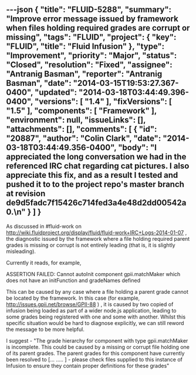 ---json
{
  "title": "FLUID-5288",
  "summary": "Improve error message issued by framework when files holding required grades are corrupt or missing",
  "tags": "FLUID",
  "project": {
    "key": "FLUID",
    "title": "Fluid Infusion"
  },
  "type": "Improvement",
  "priority": "Major",
  "status": "Closed",
  "resolution": "Fixed",
  "assignee": "Antranig Basman",
  "reporter": "Antranig Basman",
  "date": "2014-03-15T19:53:27.367-0400",
  "updated": "2014-03-18T03:44:49.396-0400",
  "versions": [
    "1.4"
  ],
  "fixVersions": [
    "1.5"
  ],
  "components": [
    "Framework"
  ],
  "environment": null,
  "issueLinks": [],
  "attachments": [],
  "comments": [
    {
      "id": "20887",
      "author": "Colin Clark",
      "date": "2014-03-18T03:44:49.356-0400",
      "body": "I appreciated the long conversation we had in the referenced IRC chat regarding cat pictures. I also appreciate this fix, and as a result I tested and pushed it to to the project repo's master branch at revision de9d5fadc7f15426c714fed3a4e48d2dd00542a0.\n"
    }
  ]
}
---
As discussed in #fluid-work on <http://wiki.fluidproject.org/display/fluid/fluid-work+IRC+Logs-2014-01-07> , the diagnostic issued by the framework where a file holding required parent grades is missing or corrupt is not entirely leading (that is, it is slightly misleading).

Currently it reads, for example,&#x20;

ASSERTION FAILED:  Cannot autoInit component gpii.matchMaker which does not have an initFunction and gradeNames defined

This can be caused by any case where a file holding a parent grade cannot be located by the framework. In this case (for example, <http://issues.gpii.net/browse/GPII-88> ) , it is caused by two copied of infusion being loaded as part of a wider node.js application, leading to some grades being registered with one and some with another. Whilst this specific situation would be hard to diagnose explicitly, we can still reword the message to be more helpful.

I suggest - "The grade hierarchy for component with type gpii.matchMaker is incomplete. This could be caused by a missing or corrupt file holding one of its parent grades. The parent grades for this component have currently been resolved to \[... ..... ] - please check files supplied to this instance of Infusion to ensure they contain proper definitions for these grades"

        